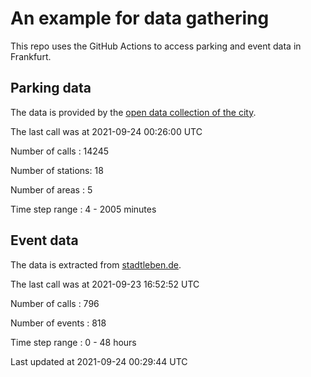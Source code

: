 # An example for data gathering

This repo uses the GitHub Actions to access parking and event data in Frankfurt.

## Parking data
The data is provided by the [open data collection of the city](https://www.offenedaten.frankfurt.de/).

The last call was at 2021-09-24 00:26:00 UTC

Number of calls   : 14245

Number of stations:    18

Number of areas   :     5

Time step range   :     4 -  2005 minutes


## Event data
The data is extracted from [stadtleben.de](https://stadtleben.de/frankfurt/).

The last call was at 2021-09-23 16:52:52 UTC

Number of calls   : 796

Number of events  : 818

Time step range   :   0 -  48 hours


Last updated at 2021-09-24 00:29:44 UTC
